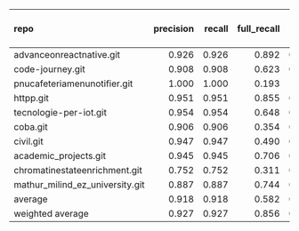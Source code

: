 | repo                            |   precision |   recall |   full_recall |    f1 |   full_f1 |   ppcr |   support |   full_support |   Rules Number |   Average Rule Len |
|:--------------------------------|------------:|---------:|--------------:|------:|----------:|-------:|----------:|---------------:|---------------:|-------------------:|
| advanceonreactnative.git        |       0.926 |    0.926 |         0.892 | 0.926 |     0.908 |  0.963 |    102799 |         106741 |            486 |               12.3 |
| code-journey.git                |       0.908 |    0.908 |         0.623 | 0.908 |     0.739 |  0.686 |      2606 |           3800 |              7 |                5.4 |
| pnucafeteriamenunotifier.git    |       1.000 |    1.000 |         0.193 | 1.000 |     0.323 |  0.193 |        68 |            353 |              1 |                1.0 |
| httpp.git                       |       0.951 |    0.951 |         0.855 | 0.951 |     0.901 |  0.899 |      6651 |           7396 |            108 |                6.6 |
| tecnologie-per-iot.git          |       0.954 |    0.954 |         0.648 | 0.954 |     0.772 |  0.680 |      2841 |           4180 |             35 |                5.3 |
| coba.git                        |       0.906 |    0.906 |         0.354 | 0.906 |     0.509 |  0.390 |       235 |            602 |              2 |                2.0 |
| civil.git                       |       0.947 |    0.947 |         0.490 | 0.947 |     0.646 |  0.518 |       243 |            469 |              1 |                1.0 |
| academic_projects.git           |       0.945 |    0.945 |         0.706 | 0.945 |     0.809 |  0.747 |      3068 |           4105 |             24 |                9.7 |
| chromatinestateenrichment.git   |       0.752 |    0.752 |         0.311 | 0.752 |     0.440 |  0.414 |       307 |            742 |              3 |                5.7 |
| mathur_milind_ez_university.git |       0.887 |    0.887 |         0.744 | 0.887 |     0.809 |  0.839 |      2519 |           3002 |              8 |                6.4 |
| average                         |       0.918 |    0.918 |         0.582 | 0.918 |     0.686 |  0.633 |     12133 |          13139 |             67 |                5.5 |
| weighted average                |       0.927 |    0.927 |         0.856 | 0.927 |     0.886 |  0.935 |           |                |                |                    |
